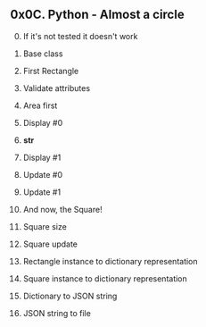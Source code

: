 ## 0x0C. Python - Almost a circle


0. If it's not tested it doesn't work

1. Base class

2. First Rectangle

3. Validate attributes

4. Area first

5. Display #0

6. __str__

7. Display #1

8. Update #0

9. Update #1

10. And now, the Square!

11. Square size

12. Square update

13. Rectangle instance to dictionary representation

14. Square instance to dictionary representation

15. Dictionary to JSON string

16. JSON string to file


